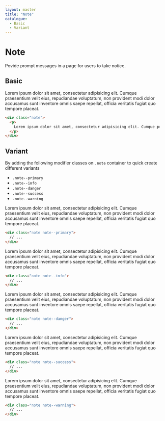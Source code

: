 ```yaml
---
layout: master
title: "Note"
catalogue:
  - Basic
  - Variant
---
```


# Note
Povide prompt messages in a page for users to take notice.

## Basic

<section class="snippet">
  <div class="snippet__preview">
    <div class="note">
      <p>
        Lorem ipsum dolor sit amet, consectetur adipisicing elit. Cumque praesentium velit eius, repudiandae voluptatum, non provident modi dolor accusamus sunt inventore omnis saepe repellat, <a>officia</a> veritatis fugiat quo tempore placeat.
      </p>
    </div>
  </div>
  <div class="snippet__source">

```html
<div class="note">
  <p>
    Lorem ipsum dolor sit amet, consectetur adipisicing elit. Cumque praesentium velit eius, repudiandae voluptatum, non provident modi dolor accusamus sunt inventore omnis saepe repellat, <a>officia<a> veritatis fugiat quo tempore placeat.
  </p>
</div>
```

  </div>
</section>

## Variant

By adding the following modifier classes on `.note` container to quick create different variants

- `.note--primary`
- `.note--info`
- `.note--danger`
- `.note--success`
- `.note--warning`

<section class="snippet">
  <div class="snippet__preview">
    <div class="note note--primary">
      <p>
        Lorem ipsum dolor sit amet, consectetur adipisicing elit. Cumque praesentium velit eius, repudiandae voluptatum, non provident modi dolor accusamus sunt inventore omnis saepe repellat, <a>officia</a> veritatis fugiat quo tempore placeat.
      </p>
    </div>
  </div>
  <div class="snippet__source">

```html
<div class="note note--primary">
  // ...
</div>
```

  </div>
</section>

<section class="snippet">
  <div class="snippet__preview">
    <div class="note note--info">
      <p>
        Lorem ipsum dolor sit amet, consectetur adipisicing elit. Cumque praesentium velit eius, repudiandae voluptatum, non provident modi dolor accusamus sunt inventore omnis saepe repellat, <a>officia</a> veritatis fugiat quo tempore placeat.
      </p>
    </div>
  </div>
  <div class="snippet__source">

```html
<div class="note note--info">
  // ...
</div>
```
  </div>
</section>

<section class="snippet">
  <div class="snippet__preview">
    <div class="note note--danger">
      <p>
        Lorem ipsum dolor sit amet, consectetur adipisicing elit. Cumque praesentium velit eius, repudiandae voluptatum, non provident modi dolor accusamus sunt inventore omnis saepe repellat, <a>officia</a> veritatis fugiat quo tempore placeat.
      </p>
    </div>
  </div>
  <div class="snippet__source">

```html
<div class="note note--danger">
  // ...
</div>
```

  </div>
</section>

<section class="snippet">
  <div class="snippet__preview">
    <div class="note note--success">
      <p>
        Lorem ipsum dolor sit amet, consectetur adipisicing elit. Cumque praesentium velit eius, repudiandae voluptatum, non provident modi dolor accusamus sunt inventore omnis saepe repellat, <a>officia</a> veritatis fugiat quo tempore placeat.
      </p>
    </div>
  </div>
  <div class="snippet__source">

```html
<div class="note note--success">
  // ...
</div>
```

  </div>
</section>

<section class="snippet">
  <div class="snippet__preview">
    <div class="note note--warning">
      <p>
        Lorem ipsum dolor sit amet, consectetur adipisicing elit. Cumque praesentium velit eius, repudiandae voluptatum, non provident modi dolor accusamus sunt inventore omnis saepe repellat, <a>officia</a> veritatis fugiat quo tempore placeat.
      </p>
    </div>
  </div>
  <div class="snippet__source">

```html
<div class="note note--warning">
  // ...
</div>
```

  </div>
</section>
